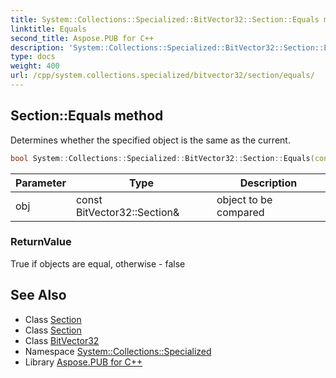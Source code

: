 ```yaml
---
title: System::Collections::Specialized::BitVector32::Section::Equals method
linktitle: Equals
second_title: Aspose.PUB for C++
description: 'System::Collections::Specialized::BitVector32::Section::Equals method. Determines whether the specified object is the same as the current in C++.'
type: docs
weight: 400
url: /cpp/system.collections.specialized/bitvector32/section/equals/
---
```

## Section::Equals method


Determines whether the specified object is the same as the current.

```cpp
bool System::Collections::Specialized::BitVector32::Section::Equals(const BitVector32::Section &obj)
```


| Parameter | Type | Description |
| --- | --- | --- |
| obj | const BitVector32::Section\& | object to be compared |

### ReturnValue

True if objects are equal, otherwise - false

## See Also

* Class [Section](../)
* Class [Section](../)
* Class [BitVector32](../../)
* Namespace [System::Collections::Specialized](../../../)
* Library [Aspose.PUB for C++](../../../../)
